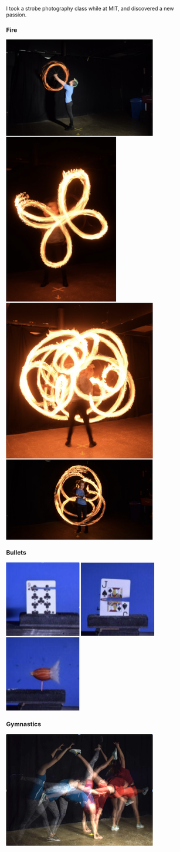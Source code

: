 I took a strobe photography class while at MIT, and discovered a new passion. 


### Fire 
<img src="images/fire1.png" alt="Fire" width="400"/>
<img src="images/fire2.png" alt="Fire" width="300"/>
<img src="images/fire3.png" alt="Fire" width="400"/>
<img src="images/fire4.png" alt="Fire" width="400"/>

### Bullets 
<img src="images/card1.png" alt="Card" width="200"/>
<img src="images/card2.png" alt="Card" width="200"/>
<img src="images/almond_bullet.png" alt="Almond" width="200"/>

### Gymnastics 
<img src="images/gymnastics.png" alt="Gymnastics" width="400"/>
